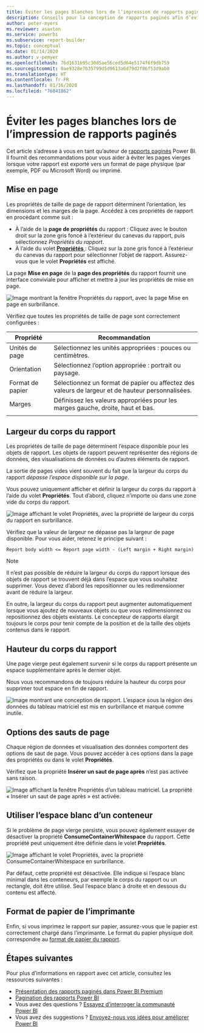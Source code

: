 ```yaml
---
title: Éviter les pages blanches lors de l’impression de rapports paginés
description: Conseils pour la conception de rapports paginés afin d’éviter les pages vierges lors de l’impression.
author: peter-myers
ms.reviewer: asaxton
ms.service: powerbi
ms.subservice: report-builder
ms.topic: conceptual
ms.date: 01/14/2020
ms.author: v-pemyer
ms.openlocfilehash: 76d1631b95c30d5ae56ced5d64e5174f6f9db759
ms.sourcegitcommit: 0ae9328e7b35799d5d9613a6d79d2f86f53d9ab0
ms.translationtype: HT
ms.contentlocale: fr-FR
ms.lasthandoff: 01/16/2020
ms.locfileid: "76041862"
---
```

# <a name="avoid-blank-pages-when-printing-paginated-reports"></a>Éviter les pages blanches lors de l’impression de rapports paginés

Cet article s’adresse à vous en tant qu’auteur de [rapports paginés](../paginated-reports-report-builder-power-bi.md) Power BI. Il fournit des recommandations pour vous aider à éviter les pages vierges lorsque votre rapport est exporté vers un format de page physique (par exemple, PDF ou Microsoft Word) ou imprimé.

## <a name="page-setup"></a>Mise en page

Les propriétés de taille de page de rapport déterminent l’orientation, les dimensions et les marges de la page. Accédez à ces propriétés de rapport en procédant comme suit :

- À l’aide de la **page de propriétés** du rapport : Cliquez avec le bouton droit sur la zone gris foncé à l’extérieur du canevas du rapport, puis sélectionnez _Propriétés du rapport_.
- À l’aide du volet [**Propriétés** ](../paginated-reports-report-design-view.md#4-properties-pane): Cliquez sur la zone gris foncé à l’extérieur du canevas du rapport pour sélectionner l’objet de rapport. Assurez-vous que le volet **Propriétés** est affiché.

La page **Mise en page** de la **page des propriétés** du rapport fournit une interface conviviale pour afficher et mettre à jour les propriétés de mise en page.

![Image montrant la fenêtre Propriétés du rapport, avec la page Mise en page en surbrillance.](media/report-paginated-blank-page/report-page-setup-properties.png)

Vérifiez que toutes les propriétés de taille de page sont correctement configurées :

|Propriété|Recommandation|
|---------|---------|
|Unités de page|Sélectionnez les unités appropriées : pouces ou centimètres.|
|Orientation|Sélectionnez l’option appropriée : portrait ou paysage.|
|Format de papier|Sélectionnez un format de papier ou affectez des valeurs de largeur et de hauteur personnalisées.|
|Marges|Définissez les valeurs appropriées pour les marges gauche, droite, haut et bas.|
|||

## <a name="report-body-width"></a>Largeur du corps du rapport

Les propriétés de taille de page déterminent l’espace disponible pour les objets de rapport. Les objets de rapport peuvent représenter des régions de données, des visualisations de données ou d’autres éléments de rapport.

La sortie de pages vides vient souvent du fait que la largeur du corps du rapport _dépasse l’espace disponible sur la page_.

Vous pouvez uniquement afficher et définir la largeur du corps du rapport à l’aide du volet **Propriétés**. Tout d’abord, cliquez n’importe où dans une zone vide du corps du rapport.

![Image affichant le volet Propriétés, avec la propriété de largeur du corps du rapport en surbrillance.](media/report-paginated-blank-page/report-body-properties-width.png)

Vérifiez que la valeur de largeur ne dépasse pas la largeur de page disponible. Pour vous aider, retenez le principe suivant :

```Report body width <= Report page width - (Left margin + Right margin)```

> [!NOTE]
> Il n’est pas possible de réduire la largeur du corps du rapport lorsque des objets de rapport se trouvent déjà dans l’espace que vous souhaitez supprimer. Vous devez d’abord les repositionner ou les redimensionner avant de réduire la largeur.
>
> En outre, la largeur du corps du rapport peut augmenter automatiquement lorsque vous ajoutez de nouveaux objets ou que vous redimensionnez ou repositionnez des objets existants. Le concepteur de rapports élargit toujours le corps pour tenir compte de la position et de la taille des objets contenus dans le rapport.

## <a name="report-body-height"></a>Hauteur du corps du rapport

Une page vierge peut également survenir si le corps du rapport présente un espace supplémentaire après le dernier objet.

Nous vous recommandons de toujours réduire la hauteur du corps pour supprimer tout espace en fin de rapport.

![Image montrant une conception de rapport. L’espace sous la région des données du tableau matriciel est mis en surbrillance et marqué comme inutile.](media/report-paginated-blank-page/report-body-remove-trailing-space.png)

## <a name="page-break-options"></a>Options des sauts de page

Chaque région de données et visualisation des données comportent des options de saut de page. Vous pouvez accéder à ces options dans la page des propriétés ou dans le volet **Propriétés**.

Vérifiez que la propriété **Insérer un saut de page après** n’est pas activée sans raison.

![Image affichant la fenêtre Propriétés d’un tableau matriciel. La propriété « Insérer un saut de page après » est activée.](media/report-paginated-blank-page/data-region-page-break-option-after.png)

## <a name="consume-container-whitespace"></a>Utiliser l’espace blanc d’un conteneur

Si le problème de page vierge persiste, vous pouvez également essayer de désactiver la propriété **ConsumeContainerWhitespace** du rapport. Cette propriété peut uniquement être définie dans le volet **Propriétés**.

![Image affichant le volet Propriétés, avec la propriété ConsumeContainerWhitespace en surbrillance.](media/report-paginated-blank-page/report-properties-consumecontainerwhitespace.png)

Par défaut, cette propriété est désactivée. Elle indique si l’espace blanc minimal dans les conteneurs, par exemple le corps du rapport ou un rectangle, doit être utilisé. Seul l’espace blanc à droite et en dessous du contenu est affecté.

## <a name="printer-paper-size"></a>Format de papier de l’imprimante

Enfin, si vous imprimez le rapport sur papier, assurez-vous que le papier est correctement chargé dans l’imprimante. Le format du papier physique doit correspondre au [format de papier du rapport](#page-setup).

## <a name="next-steps"></a>Étapes suivantes

Pour plus d’informations en rapport avec cet article, consultez les ressources suivantes :

- [Présentation des rapports paginés dans Power BI Premium](../paginated-reports-report-builder-power-bi.md)
- [Pagination des rapports Power BI](../paginated-reports-pagination.md)
- Vous avez des questions ? [Essayez d’interroger la communauté Power BI](https://community.powerbi.com/)
- Vous avez des suggestions ? [Envoyez-nous vos idées pour améliorer Power BI](https://ideas.powerbi.com)
